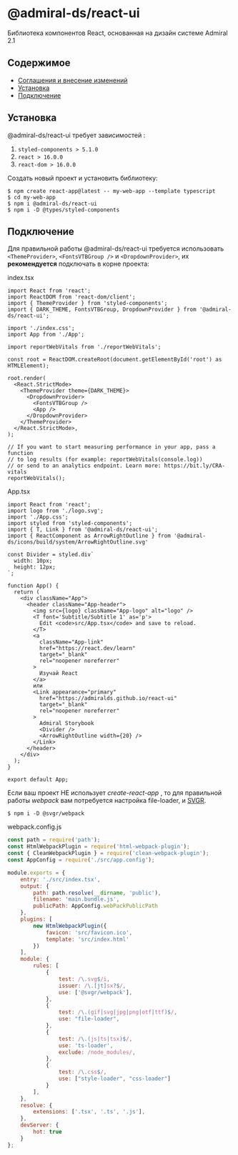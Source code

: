 # @admiral-ds/react-ui

Библиотека компонентов React, основанная на дизайн системе Admiral 2.1

## Содержимое

- [Соглашения и внесение изменений](CONTRIBUTING.md)
- [Установка](#Установка)
- [Подключение](#Подключение)

## Установка

@admiral-ds/react-ui требует зависимостей :

1. `styled-components > 5.1.0`
2. `react > 16.0.0`
3. `react-dom > 16.0.0`

Создать новый проект и установить библиотеку:

```shell
$ npm create react-app@latest -- my-web-app --template typescript
$ cd my-web-app
$ npm i @admiral-ds/react-ui
$ npm i -D @types/styled-components
```

## Подключение

Для правильной работы @admiral-ds/react-ui требуется использовать `<ThemeProvider>`, `<FontsVTBGroup />` и `<DropdownProvider>`, их **рекомендуется** подключать в корне проекта:

index.tsx

```tsx
import React from 'react';
import ReactDOM from 'react-dom/client';
import { ThemeProvider } from 'styled-components';
import { DARK_THEME, FontsVTBGroup, DropdownProvider } from '@admiral-ds/react-ui';

import './index.css';
import App from './App';

import reportWebVitals from './reportWebVitals';

const root = ReactDOM.createRoot(document.getElementById('root') as HTMLElement);

root.render(
  <React.StrictMode>
    <ThemeProvider theme={DARK_THEME}>
      <DropdownProvider>
        <FontsVTBGroup />
        <App />
      </DropdownProvider>
    </ThemeProvider>
  </React.StrictMode>,
);

// If you want to start measuring performance in your app, pass a function
// to log results (for example: reportWebVitals(console.log))
// or send to an analytics endpoint. Learn more: https://bit.ly/CRA-vitals
reportWebVitals();
```
App.tsx
```tsx
import React from 'react';
import logo from './logo.svg';
import './App.css';
import styled from 'styled-components';
import { T, Link } from '@admiral-ds/react-ui';
import { ReactComponent as ArrowRightOutline } from '@admiral-ds/icons/build/system/ArrowRightOutline.svg'

const Divider = styled.div`
  width: 10px;
  height: 12px;
`;

function App() {
  return (
    <div className="App">
      <header className="App-header">
        <img src={logo} className="App-logo" alt="logo" />
        <T font='Subtitle/Subtitle 1' as='p'>
          Edit <code>src/App.tsx</code> and save to reload.
        </T>
        <a
          className="App-link"
          href="https://react.dev/learn"
          target="_blank"
          rel="noopener noreferrer"
        >
          Изучай React
        </a>
        или
        <Link appearance="primary"
          href="https://admiralds.github.io/react-ui"
          target="_blank"
          rel="noopener noreferrer"
        >
          Admiral Storybook
          <Divider />
          <ArrowRightOutline width={20} />
        </Link>
      </header>
    </div>
  );
}

export default App;
```
Если ваш проект НЕ использует _create-react-app_ , то для правильной работы _webpack_ вам потребуется настройка file-loader,
и [SVGR](https://github.com/gregberge/svgr/tree/main/packages/webpack).

```shell
$ npm i -D @svgr/webpack
```

webpack.config.js
```js
const path = require('path');
const HtmlWebpackPlugin = require('html-webpack-plugin');
const { CleanWebpackPlugin } = require('clean-webpack-plugin');
const AppConfig = require('./src/app.config');

module.exports = {
    entry: './src/index.tsx',
    output: {
        path: path.resolve(__dirname, 'public'),
        filename: 'main.bundle.js',
        publicPath: AppConfig.webPackPublicPath
    },
    plugins: [
        new HtmlWebpackPlugin({
            favicon: 'src/favicon.ico',
            template: 'src/index.html'
        })
    ],
    module: {
        rules: [
            {
                test: /\.svg$/i,
                issuer: /\.[jt]sx?$/,
                use: ['@svgr/webpack'],
            },
            {
                test: /\.(gif|svg|jpg|png|otf|ttf)$/,
                use: "file-loader",
            },
            {
                test: /\.(js|ts|tsx)$/,
                use: 'ts-loader',
                exclude: /node_modules/,
            },
            {
                test: /\.css$/,
                use: ["style-loader", "css-loader"]
            }
        ],
    },
    resolve: {
        extensions: ['.tsx', '.ts', '.js'],
    },
    devServer: {
        hot: true
    }
};
```
